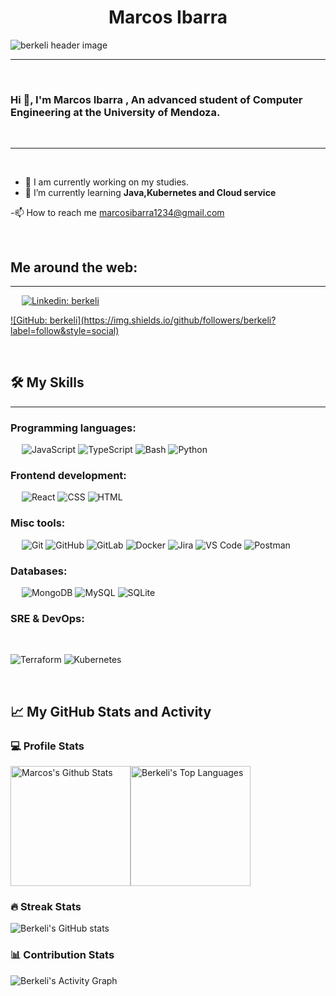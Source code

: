 <h1 align="center">Marcos Ibarra </h1>

<img src="https://raw.githubusercontent.com/berkeli/berkeli/main/assets/header.jpg" align="center" alt="berkeli header image">

-------------------
&emsp;
<h3 align="left">Hi 👋, I'm  Marcos Ibarra , An advanced student of Computer Engineering at the University of Mendoza.</h3>
&emsp;

-------------------
&emsp;

- 🔭 I am currently working on my studies. 
- 🌱 I’m currently learning **Java,Kubernetes and Cloud service**

-📫 How to reach me marcosibarra1234@gmail.com

&emsp;

## Me around the web:
-------------------


&emsp;
<a href="https://www.linkedin.com/in/marcos-ibarra-a227b21b1">
    ![Linkedin: berkeli](https://img.shields.io/badge/-berkeli-blue?style=flat-square&logo=Linkedin&logoColor=white)


<a href="https://github.com/marcos2504">
    ![GitHub: berkeli](https://img.shields.io/github/followers/berkeli?label=follow&style=social)
</a>


&emsp;

## 🛠️ My Skills
-------------------
### Programming languages:
&emsp;
![JavaScript](https://img.shields.io/badge/-JavaScript-000?&logo=JavaScript)
![TypeScript](https://img.shields.io/badge/-TypeScript-000?&logo=TypeScript&logoColor=007ACC)
![Bash](https://img.shields.io/badge/-Bash-000?&logo=GNU-Bash)
![Python](https://img.shields.io/badge/-Python-000?&logo=Python)
### Frontend development:
&emsp;
![React](https://img.shields.io/badge/-React-000?&logo=React)
![CSS](https://img.shields.io/badge/-CSS-000?&logo=CSS3)
![HTML](https://img.shields.io/badge/-HTML-000?&logo=HTML5)
### Misc tools:
&emsp;
![Git](https://img.shields.io/badge/-Git-000?&logo=Git)
![GitHub](https://img.shields.io/badge/-GitHub-000?&logo=GitHub)
![GitLab](https://img.shields.io/badge/-GitLab-000?&logo=GitLab)
![Docker](https://img.shields.io/badge/-Docker-000?&logo=Docker)
![Jira](https://img.shields.io/badge/-Jira-000?&logo=Jira)
![VS Code](https://img.shields.io/badge/-VS%20Code-000?&logo=Visual-Studio-Code)
![Postman](https://img.shields.io/badge/-Postman-000?&logo=Postman)


### Databases:
&emsp;
![MongoDB](https://img.shields.io/badge/-MongoDB-000?&logo=MongoDB)
![MySQL](https://img.shields.io/badge/-MySQL-000?&logo=MySQL)
![SQLite](https://img.shields.io/badge/-SQLite-000?&logo=SQLite)

### SRE & DevOps:
&emsp;

![Terraform](https://img.shields.io/badge/-Terraform-000?&logo=Terraform)
![Kubernetes](https://img.shields.io/badge/-Kubernetes-000?&logo=Kubernetes)


&emsp;

## 📈 My GitHub Stats and Activity

### 💻 Profile Stats

<img alt="Marcos's Github Stats" src="https://github-readme-stats.vercel.app/api/?username=marcos2504&show_icons=true&include_all_commits=true&count_private=true&theme=react&hide_border=true&bg_color=1F222E&title_color=F85D7F&icon_color=F8D866" height="192px"/><img alt="Berkeli's Top Languages" src="https://github-readme-stats.vercel.app/api/top-langs/?username=marcos2504&langs_count=8&layout=compact&theme=react&hide_border=true&bg_color=1F222E&title_color=F85D7F&icon_color=F8D866" height="192px"/>


### 🔥 Streak Stats

![Berkeli's GitHub stats](https://github-readme-streak-stats.herokuapp.com/?user=marcos2504&theme=tokyonight)

### 📊 Contribution Stats

<img alt="Berkeli's Activity Graph" src="https://github-readme-activity-graph.cyclic.app/graph/?username=marcos2504&bg_color=1F222E&color=F8D866&line=F85D7F&point=FFFFFF&hide_border=true" />

